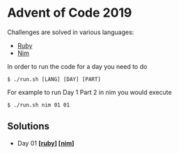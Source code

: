 Advent of Code 2019
===================

Challenges are solved in various languages:

- [Ruby](https://www.ruby-lang.org/)
- [Nim](https://nim-lang.org/)

In order to run the code for a day you need to do

    $ ./run.sh [LANG] [DAY] [PART]

For example to run Day 1 Part 2 in nim you would execute

    $ ./run.sh nim 01 01

Solutions
---------

- Day 01 **[[ruby](01/ruby)] [[nim](01/nim)]**
